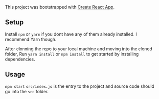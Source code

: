 This project was bootstrapped with [Create React App](https://github.com/facebook/create-react-app).

## Setup

Install `npm` or `yarn` if you dont have any of them already installed. I recommend Yarn though.

After clonning the repo to your local machine and moving into the cloned folder, Run `yarn install` or `npm install` to get started by installing dependencies. 

## Usage
`npm start`
`src/index.js` is the entry to the project and source code should go into the `src` folder.
